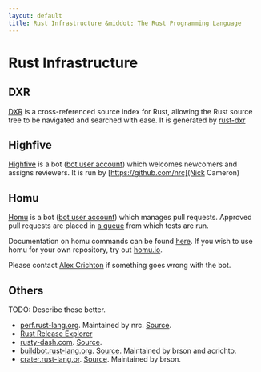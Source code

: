 ```yaml
---
layout: default
title: Rust Infrastructure &middot; The Rust Programming Language
---
```


# Rust Infrastructure

## DXR 

[DXR](https://dxr.mozilla.org/rust/source/) is a cross-referenced source index for Rust, allowing the Rust source tree to be navigated and searched with ease. It is generated by [rust-dxr](https://github.com/nrc/rust-dxr)

## Highfive

[Highfive](https://github.com/nrc/highfive) is a bot ([bot user account](https://github.com/rust-highfive)) which welcomes newcomers and assigns reviewers. It is run by [https://github.com/nrc](Nick Cameron)

## Homu

[Homu](http://github.com/barosl/homu/) is a bot ([bot user account](https://github.com/bors)) which manages pull requests. Approved pull requests are placed in [a queue](http://buildbot.rust-lang.org/homu/queue/rust) from which tests are run.

Documentation on homu commands can be found [here](http://buildbot.rust-lang.org/homu/). If you wish to use homu for your own repository, try out [homu.io](http://homu.io/).

Please contact [Alex Crichton](https://github.com/alexcrichton) if something goes wrong with the bot.

## Others

TODO: Describe these better.

* [perf.rust-lang.org](http://perf.rust-lang.org/). Maintained by nrc. [Source](https://github.com/nrc/rustc-perf).
* [Rust Release Explorer](http://ashleygwilliams.github.io/rust-release-explorer/)
* [rusty-dash.com](http://rusty-dash.com/). [Source](https://github.com/dikaiosune/rust-dashboard).
* [buildbot.rust-lang.org](http://buildbot.rust-lang.org/). [Source](https://github.com/rust-lang/rust-buildbot). Maintained by brson and acrichto.
* [crater.rust-lang.or](https://crater.rust-lang.org/). [Source](https://github.com/brson/taskcluster-crater). Maintained by brson.
